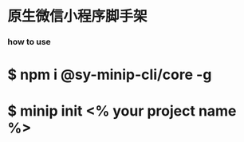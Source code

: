 # 原生微信小程序脚手架

### how to use
# $ npm i @sy-minip-cli/core -g
# $ minip init <% your project name %>
